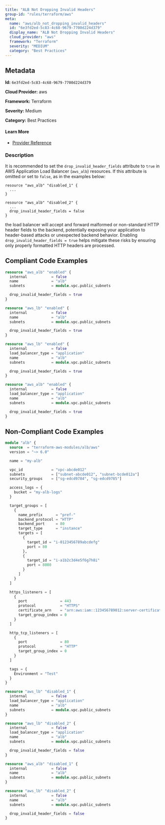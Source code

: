 ```yaml
---
title: "ALB Not Dropping Invalid Headers"
group-id: "rules/terraform/aws"
meta:
  name: "aws/alb_not_dropping_invalid_headers"
  id: "6e3fd2ed-5c83-4c68-9679-7700d224d379"
  display_name: "ALB Not Dropping Invalid Headers"
  cloud_provider: "aws"
  framework: "Terraform"
  severity: "MEDIUM"
  category: "Best Practices"
---
```

## Metadata

**Id:** `6e3fd2ed-5c83-4c68-9679-7700d224d379`

**Cloud Provider:** aws

**Framework:** Terraform

**Severity:** Medium

**Category:** Best Practices

#### Learn More

 - [Provider Reference](https://registry.terraform.io/providers/hashicorp/aws/latest/docs/resources/lb#drop_invalid_header_fields)

### Description

 It is recommended to set the `drop_invalid_header_fields` attribute to `true` in AWS Application Load Balancer (`aws_alb`) resources. If this attribute is omitted or set to `false`, as in the examples below:

```
resource "aws_alb" "disabled_1" {
  ...
}

resource "aws_alb" "disabled_2" {
  ...
  drop_invalid_header_fields = false
}
```

the load balancer will accept and forward malformed or non-standard HTTP header fields to the backend, potentially exposing your application to header-based attacks or unexpected backend behavior. Enabling `drop_invalid_header_fields = true` helps mitigate these risks by ensuring only properly formatted HTTP headers are processed.


## Compliant Code Examples
```terraform
resource "aws_alb" "enabled" {
  internal           = false
  name               = "alb"
  subnets            = module.vpc.public_subnets

  drop_invalid_header_fields = true
}

resource "aws_lb" "enabled" {
  internal           = false
  name               = "alb"
  subnets            = module.vpc.public_subnets

  drop_invalid_header_fields = true
}

```

```terraform
resource "aws_lb" "enabled" {
  internal           = false
  load_balancer_type = "application"
  name               = "alb"
  subnets            = module.vpc.public_subnets

  drop_invalid_header_fields = true
}

```

```terraform
resource "aws_alb" "enabled" {
  internal           = false
  load_balancer_type = "application"
  name               = "alb"
  subnets            = module.vpc.public_subnets

  drop_invalid_header_fields = true
}

```
## Non-Compliant Code Examples
```terraform
module "alb" {
  source  = "terraform-aws-modules/alb/aws"
  version = "~> 6.0"

  name = "my-alb"

  vpc_id             = "vpc-abcde012"
  subnets            = ["subnet-abcde012", "subnet-bcde012a"]
  security_groups    = ["sg-edcd9784", "sg-edcd9785"]

  access_logs = {
    bucket = "my-alb-logs"
  }

  target_groups = [
    {
      name_prefix      = "pref-"
      backend_protocol = "HTTP"
      backend_port     = 80
      target_type      = "instance"
      targets = [
        {
          target_id = "i-0123456789abcdefg"
          port = 80
        },
        {
          target_id = "i-a1b2c3d4e5f6g7h8i"
          port = 8080
        }
      ]
    }
  ]

  https_listeners = [
    {
      port               = 443
      protocol           = "HTTPS"
      certificate_arn    = "arn:aws:iam::123456789012:server-certificate/test_cert-123456789012"
      target_group_index = 0
    }
  ]

  http_tcp_listeners = [
    {
      port               = 80
      protocol           = "HTTP"
      target_group_index = 0
    }
  ]

  tags = {
    Environment = "Test"
  }
}

```

```terraform
resource "aws_lb" "disabled_1" {
  internal           = false
  load_balancer_type = "application"
  name               = "alb"
  subnets            = module.vpc.public_subnets
}

resource "aws_lb" "disabled_2" {
  internal           = false
  load_balancer_type = "application"
  name               = "alb"
  subnets            = module.vpc.public_subnets

  drop_invalid_header_fields = false
}

```

```terraform
resource "aws_alb" "disabled_1" {
  internal           = false
  name               = "alb"
  subnets            = module.vpc.public_subnets
}

resource "aws_lb" "disabled_2" {
  internal           = false
  name               = "alb"
  subnets            = module.vpc.public_subnets

  drop_invalid_header_fields = false
}

```